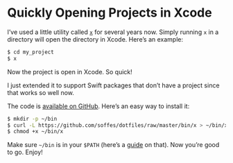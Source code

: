 # Quickly Opening Projects in Xcode

I’ve used a little utility called [`x`](https://github.com/soffes/dotfiles/blob/master/bin/x) for several years now. Simply running `x` in a directory will open the directory in Xcode. Here’s an example:

``` sh
$ cd my_project
$ x
```

Now the project is open in Xcode. So quick!

I just extended it to support Swift packages that don’t have a project since that works so well now.

The code is [available on GitHub](https://github.com/soffes/dotfiles/blob/master/bin/x). Here’s an easy way to install it:

``` sh
$ mkdir -p ~/bin
$ curl -L https://github.com/soffes/dotfiles/raw/master/bin/x > ~/bin/x
$ chmod +x ~/bin/x
```

Make sure `~/bin` is in your `$PATH` (here’s a [guide](https://linuxize.com/post/how-to-add-directory-to-path-in-linux/) on that). Now you’re good to go. Enjoy!
